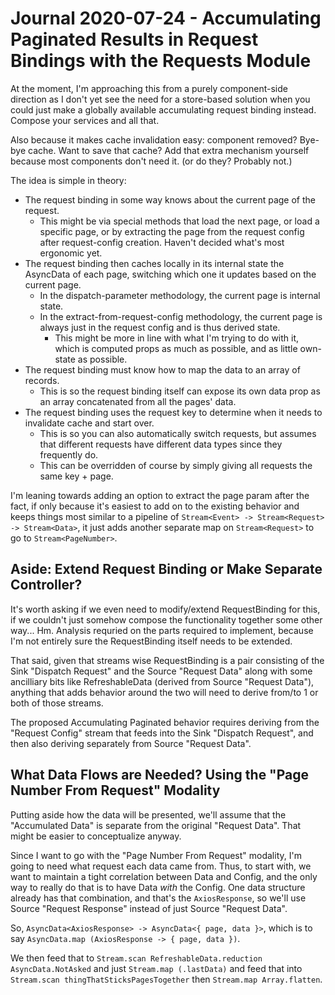 Journal 2020-07-24 - Accumulating Paginated Results in Request Bindings with the Requests Module
========

At the moment, I'm approaching this from a purely component-side direction as I don't yet see the need for a store-based solution when you could just make a globally available accumulating request binding instead.  Compose your services and all that.

Also because it makes cache invalidation easy: component removed?  Bye-bye cache.  Want to save that cache?  Add that extra mechanism yourself because most components don't need it. (or do they?  Probably not.)

The idea is simple in theory:

- The request binding in some way knows about the current page of the request.
    - This might be via special methods that load the next page, or load a specific page, or by extracting the page from the request config after request-config creation.  Haven't decided what's most ergonomic yet.
- The request binding then caches locally in its internal state the AsyncData of each page, switching which one it updates based on the current page.
    - In the dispatch-parameter methodology, the current page is internal state.
    - In the extract-from-request-config methodology, the current page is always just in the request config and is thus derived state.
        - This might be more in line with what I'm trying to do with it, which is computed props as much as possible, and as little own-state as possible.
- The request binding must know how to map the data to an array of records.
    - This is so the request binding itself can expose its own data prop as an array concatenated from all the pages' data.
- The request binding uses the request key to determine when it needs to invalidate cache and start over.
    - This is so you can also automatically switch requests, but assumes that different requests have different data types since they frequently do.
    - This can be overridden of course by simply giving all requests the same key + page.

I'm leaning towards adding an option to extract the page param after the fact, if only because it's easiest to add on to the existing behavior and keeps things most similar to a pipeline of `Stream<Event> -> Stream<Request> -> Stream<Data>`, it just adds another separate map on `Stream<Request>` to go to `Stream<PageNumber>`.



## Aside: Extend Request Binding or Make Separate Controller?

It's worth asking if we even need to modify/extend RequestBinding for this, if we couldn't just somehow compose the functionality together some other way... Hm.  Analysis requried on the parts required to implement, because I'm not entirely sure the RequestBinding itself needs to be extended.

That said, given that streams wise RequestBinding is a pair consisting of the Sink "Dispatch Request" and the Source "Request Data" along with some ancilliary bits like RefreshableData (derived from Source "Request Data"), anything that adds behavior around the two will need to derive from/to 1 or both of those streams.

The proposed Accumulating Paginated behavior requires deriving from the "Request Config" stream that feeds into the Sink "Dispatch Request", and then also deriving separately from Source "Request Data".



## What Data Flows are Needed?  Using the "Page Number From Request" Modality

Putting aside how the data will be presented, we'll assume that the "Accumulated Data" is separate from the original "Request Data".  That might be easier to conceptualize anyway.

Since I want to go with the "Page Number From Request" modality, I'm going to need what request each data came from.  Thus, to start with, we want to maintain a tight correlation between Data and Config, and the only way to really do that is to have Data _with_ the Config.  One data structure already has that combination, and that's the `AxiosResponse`, so we'll use Source "Request Response" instead of just Source "Request Data".

So, `AsyncData<AxiosResponse> -> AsyncData<{ page, data }>`, which is to say `AsyncData.map (AxiosResponse -> { page, data })`.

We then feed that to `Stream.scan RefreshableData.reduction AsyncData.NotAsked` and just `Stream.map (.lastData)` and feed that into `Stream.scan thingThatSticksPagesTogether` then `Stream.map Array.flatten`.
